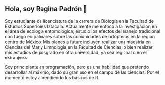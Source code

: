 ## Hola, soy Regina Padrón 👋

Soy estudiante de licenciatura de la carrera de Biología en la Facultad de Estudios Superiores Iztacala. Actualmente me enfoco a la investigación en el área de ecología entomológica; estudio los efectos del manejo tradicional con fuego en palmares sobre las comunidades de ortópteros en la región centro de México. Mis planes a futuro incluyen realizar una maestría en Ciencias del Mar y Limnología en la Facultad de Ciencias, o bien realizar mis estudios de posgrado en otra universidad, ya sea regional o en el extranjero.

Soy principiante en programación, pero es una habilidad que pretendo desarrollar al máximo, dado su gran uso en el campo de las ciencias. Por el momento estoy aprendiendo los básicos de R. 

